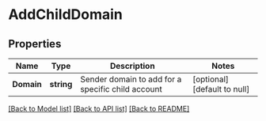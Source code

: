 # AddChildDomain

## Properties
Name | Type | Description | Notes
------------ | ------------- | ------------- | -------------
**Domain** | **string** | Sender domain to add for a specific child account | [optional] [default to null]

[[Back to Model list]](../README.md#documentation-for-models) [[Back to API list]](../README.md#documentation-for-api-endpoints) [[Back to README]](../README.md)

